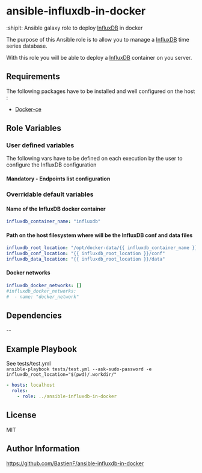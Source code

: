 ansible-influxdb-in-docker
=========
:shipit: Ansible galaxy role to deploy [InfluxDB](https://www.influxdata.com/) in docker

The purpose of this Ansible role is to allow you to manage a
[InfluxDB](https://www.influxdata.com/) time series database.

With this role you will be able to deploy a [InfluxDB](https://www.influxdata.com/) container on you server.


Requirements
------------

The following packages have to be installed and well configured on the host :
- [Docker-ce](https://docs.docker.com/engine/installation/)

Role Variables
--------------

### User defined variables
The following vars have to be defined on each execution by the user to configure the InfluxDB configuration

#### Mandatory - Endpoints list configuration

### Overridable default variables
#### Name of the InfluxDB docker container
```yaml
influxdb_container_name: "influxdb"
```

#### Path on the host filesystem where will be the InfluxDB conf and data files
```yaml
influxdb_root_location: "/opt/docker-data/{{ influxdb_container_name }}"
influxdb_conf_location: "{{ influxdb_root_location }}/conf"
influxdb_data_location: "{{ influxdb_root_location }}/data"
```

#### Docker networks
```yaml
influxdb_docker_networks: []
#influxdb_docker_networks:
#  - name: "docker_network"
```

Dependencies
------------

--

Example Playbook
----------------

See tests/test.yml  
`ansible-playbook tests/test.yml --ask-sudo-password -e influxdb_root_location="$(pwd)/.workdir/"`
```yaml
- hosts: localhost
  roles:
    - role: ../ansible-influxdb-in-docker
```
License
-------

MIT

Author Information
------------------

https://github.com/BastienF/ansible-influxdb-in-docker
